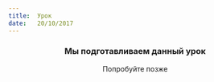 ```yaml
---
title:  Урок
date:   20/10/2017
---
```


### <center>Мы подготавливаем данный урок</center>
<center>Попробуйте позже</center>